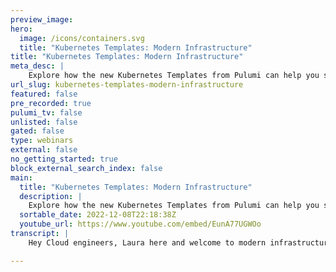 ```yaml
---
preview_image:
hero:
  image: /icons/containers.svg
  title: "Kubernetes Templates: Modern Infrastructure"
title: "Kubernetes Templates: Modern Infrastructure"
meta_desc: |
    Explore how the new Kubernetes Templates from Pulumi can help you stand up a basic Kubernetes cluster and web application in this episode of Modern...
url_slug: kubernetes-templates-modern-infrastructure
featured: false
pre_recorded: true
pulumi_tv: false
unlisted: false
gated: false
type: webinars
external: false
no_getting_started: true
block_external_search_index: false
main:
  title: "Kubernetes Templates: Modern Infrastructure"
  description: |
    Explore how the new Kubernetes Templates from Pulumi can help you stand up a basic Kubernetes cluster and web application in this episode of Modern Infrastructure. We'll set up a Google Kubernetes Engine cluster, use Pulumi, Python, and Poetry to use two templates together, and add in a provider resource to pass the 'kubeconfig' from the cluster to the application.  Learn more about the templates: ► Kubernetes Cluster on Google Cloud: https://www.pulumi.com/templates/kubernetes/gcp/\ ► Web Application on Kubernetes: https://www.pulumi.com/templates/kubernetes-application/web-application/ ► Explore all of the Pulumi Templates: https://www.pulumi.com/templates/  Find the code👉 https://github.com/pulumi/pulumitv/tree/master/2022-11-mi-k8s-templates  ✅ Get Started with Pulumi: https://pulumip.us/Get-Started ✅ Create a Pulumi account. It's free: https://pulumip.us/Sign-Up-OpenSource  00:00 Intro 01:02 Setting up the templates 05:39 Putting everything into one root 08:35 Creating the root Python file and modifying files 19:39 Running the code 20:49 Getting the output 21:30 Tearing it all down 22:58 Conclusion
  sortable_date: 2022-12-08T22:18:38Z
  youtube_url: https://www.youtube.com/embed/EunA77UGWOo
transcript: |
    Hey Cloud engineers, Laura here and welcome to modern infrastructure today. We're gonna be talking a little bit about our TTI templates that we've built here at Pulumi. So when you're setting up your TTI systems for the first time, you have to set up all of your infrastructure, including all the nodes, all the networking that you need and you need to set up your actual application, which is getting all your cluster together so that all the pods are running so that you have everything you need to be able to run your application. We've actually made some different templates here at Pulumi to be able to set up that infrastructure. So we're going to just take those two templates and run them and put them together so that we can have our application on Pulumi. We're gonna be using Python today with poetry. I have a couple of things already set up for us and we're gonna be using Google Kubernetes engine or GKE on the Google Cloud. Let's go see what this looks like on our terminal. All right, here we are in the terminal and we're gonna just take a look and see what I already have set up. I've got an application directory or an app directory and an infrastructure directory or an info directory. These are where I'm gonna be running my templates and putting those in here. I've already set up poetry. So let's see what that looks like pi project dot to. So there's a couple of things in here to pay attention to one. I've already installed, Pulumi Pulumi GCP and Pulumi Kubernetes in terms of all of my dependencies. And then the other thing is that I do have this package in here for the actual current running directory. We're gonna need that when we run our poetry instance. So just a couple of things to keep in mind. But let's head into the app directory and we're gonna do an install. So we're gonna use the Pulumi new command and we're gonna do this web app uh dash kubernetes, dash Python. This is the template that we have running. So when I run this, it's going to ask me for some sensible defaults. So in this case, I do want to actually name this template something very specific. Uh just because app isn't gonna be really de defined enough to be able to do this. So I'm going to call it, let's see, let's call it Miks app just for fun. And so we'll call it that and it's just gonna give me a default program here or project description. I am gonna want the DEV stack now it's gonna ask me for a couple of things. We don't want to use the default here when it comes to the name space because Google Kubernetes engine or GKE is gonna have some issues with it. So I'm just gonna call it fake dash ns for fake name space. You can call it whatever you want. This is what I chose to use. I only need one replica and it's just gonna go and create the virtual environment. This does take a few moments. So if you're running this on a machine that's uh might take a little bit longer, it happens. Um This virtual environment is not going to matter in the end because we're about to delete it. But in case this does take a little bit of time for you, we will take a moment. All right. And after a little bit of movie magic letting that go and install, we're gonna keep moving here. Now, there's a couple things to know. Since I don't need that virtual environment, we're gonna actually just remove it. I know it takes a little bit of time to get set up. But this is one of the things with using poetry. So we don't need the VM and we don't need requirements dot text either because we already have that in our poetry project. So we're just removing those. And now if we take a look at what's in here, you'll find, we just have uh the get ignore the Pulumi dot Dev dot Yaml, the Pulumi dot Yaml and the Duma dunder dot pi. So let's go up and we're gonna go into the infrastructure directory and we're about to do the same thing. So we're gonna do a Pulumi new and this one's going to be Kubernetes net even. I can't remember how to spell it sometimes GCP Python because we're gonna be using Python on both of these. You don't have to um if you choose to use, go for both of these, if you choose to do javascript, whatever you want to do. But in this case, I'm using Python because it's a little bit easier for me to do all of the importing. Again, it's gonna ask me for some sensible defaults. I'm just gonna call this Infra Mik eight just for fun. So we're gonna do this. We have a stack name of Dev. It's gonna ask me a couple of different things. So I have this running into Pulumi development, but you need to pull this out of your cluster or your uh GCP account, your Google cloud account yourself. Um This just happens to be the one that I'm working on. So my little sandbox and then I have a region that it's already gonna give me. So when I start this up, it's going to go through, I think it asks me one more question or two more questions and then we have our virtual environment. Yeah. So there's a node per zone and a couple of other things. Once we set up this virtual environment, it's gonna take a minute. Let's have some Movie Magic. All right. And after our little bit of Movie Magic, we already have the infrastructure directory. Now, ready to go again. We're just going to go and remove those old bits of virtual environment and the requirements dot text file. Uh because we don't really need that right now. So we're just going to remove those and we can then take a look at what's in the directory again. We just have these little bits and pieces. So let's hop up one directory. Now, here's where the fun begins because we're gonna now take everything and put it all together. So the first thing we need to do is get our Pulumi dot yaml on our Pulumi dot dev dot Yaml, all set up here in our current directory in this root directory, by the way. So this is where we are. Whoop has a that would help. This is where we are right now. The dot Idea directory is because of my ID E that's been opened in the background. So we have our application directory that is now full, our infrastructure directory that is now full and our po poetry project information, that's our lock file and our actual configuration file all set and ready to go. So the first thing we're gonna do is we're just going to touch means just generate a file with nothing in it. And then I want to go and pull out the infra directories, Pulumi dot Yaml file. And I just want to put that into the Pulumi dot Yaml file that we have here in this local directory. So this command, all that does is it copies the values out. And one of the things we want to do here and we will just do it real quick is we're going to go in here and just delete this virtual environment lines because we don't need it anymore. We're gonna be using poetry. So there's that and then we're also going to pull out all of the our dot DEV configurations that we already had from those sensible defaults. So, what we wanna do here is a touch Pulumi dot Dev dot Yaml. And then we're gonna take the app directories, Pulumi dot Dev dot Yaml. And we're also gonna take the info directories, Pulumi dot Dev dot Yaml and just dump it into our Pulumi dot Dev dot Yaml here. So then again, if we take a look at what's here, oop Pulumi dot Dev dot Yaml, we'll find all of the configuration values. So we have a little bit of cleaning up to do there. So let's go do that right here in our terminal while we are in here. So we don't need this line. And then the other thing is we don't need these name spaces, those name spaces are generated every time that you have an application. And in this case, we don't really need them because we're gonna be running this all as one program, one project. So the only thing we need is in terms of name spacing is this GCP one, everything else can come out. So we're gonna save that and now we should be just about ready to go through and add in our dunder main dunder dot pie. So in this case, I'm gonna go do this in my ID E just to make it a little bit cleaner. And so that you can follow along with what I'm doing, but you also certainly can do this in your terminal if you want to run it there. So let's switch over to the ID E OK? And here we are in my ID E. So I've got everything set up uh just as before, but we want to create a new Python file here in the root of the repo. So it's just gonna be main dunder, dunder, main. So double underscore is dunder, by the way, dunder, main dunder dot pi with pie. There we go. And we're gonna use this to import some various bits and pieces. So from Pulumi itself, I actually want to import the export command. And so what I wanna do is I'm just gonna call that Pulumi as there we go as Pulumi underscore export. I wanna have that one and I also wanna have the output command or the output class. I'm gonna import that as well. So we're gonna have that one in there. Now, from here, we're actually gonna import our application code. So import app dot main and I'm gonna import that as my app code just to make things easy. I also want to import my Infra Main as Infra code. OK? So there's a couple of things that we need to do to our application code to make it actually work. But for now, let's start pulling in some bits and pieces. So I'm just gonna define a variable infer it's gonna be the actual Infra code itself. So that's now going to run our infrastructure code from here. I'm gonna get a cube config and that is going to be this Infra code dot cluster underscore coop config where is that coming from? Let's go take a look. So here in the Duma Dunder dot pi inside of infrastructure, we have our various bits and pieces getting created. Here's where we get our configuration variables, we create a network, we create a sub network as well. And then we set up our close and with that cluster, we have a service account, a node pool. And then here is the cube config getting built down here at the very, very bottom and it gets exported right here on line 1 22. So if you're following along and you're digging around in the code, this is exactly what gets generated with that Pulumi new command. I haven't modified this code at all. So this is what you should exactly see. So we don't need to modify this code specifically. We do need to modify the application code. However, so this application code, if you were running it directly, you would be getting a name space, a configuration map which has all of our details about our engine X config. And then we have our deployment, that's our little web server that's going to be running our engine X system. And then we have the service that actually exposes everything along with a couple of exports that you can or cannot use. In this case, we need to wrap it in its own function so that we have a function that we can call in our root duma dunder dot pi. So these are some small changes that we need to do. So first things first, let's make a new function and let's let's just call it C create app and we're gonna be passing it a cube config cobe comp value that we're gonna be passing in here. Let me, let me actually, it's called Coup Confit because then that's a little bit easier for all of us. And then I'm gonna take all of these lines and we want to indent them. All right. So everything should be all set to go here. And one thing I'm gonna change that this is one of my things I am going to name this Andre Factor it just because it drives me crazy not to be using sneak case. Um But this is just a me, this is a me thing. So that should now be all set to go. So we have our create app in here and we're gonna be passing in this cube config value. Now, we do need to create a context for this meaning a specific provider that we're going to be using because we need to pass in a configuration value that's coming in from the outside. You can do that by setting a custom provider. So you're setting up a Kubernetes provider, which is what interprets all the kubernetes code inside of Pulumi. But we're going to be creating a one that is custom that takes in that cube config. So this is this new provider. So create a custom. Uh I'm just gonna call it, create provider uh instance for us to use. Ok. So from here, we're gonna just call it new underscore provider and this is going to be the Kubernetes dot provider itself. And I'm just gonna call it app provider because it's inside of my app directory and it's going to be passing in the whoop cube config this is a um uh property that you're able to be able to pass in. So coup config val in this case. And then one more thing I want to make sure it's using the correct name space and that's that K eight name space that we already have defined up on line eight. So from here, the one thing you need to do for every single one of these resources is we need to pass in this option to use the Pulumi um resource option. We need to specifically use a new provider. So you just put in here, use that new provider. You got to do this for every single one. So we're gonna do that real quick and we have that Pulumi and resource provider or resource options and then provider in here. And it's new underscore provider and same thing here, go all the way down to the bottom and it's uh Pulumi whoop. It would help if I could spell Pulumi, I really should be using those type ends a little bit more. It always helps though to type things out when you're learning something new instead of relying on your ID ES type in just because sometimes you will not learn that uh muscle memory to be able to type it all out yourself. So it's always good just to work on typing it all out yourself. So if you ever get a chance to just code and vim, sometimes that can be a really good thing for you. All right. Now that we have all these resource options already in here, there are a couple more things that we need to do first things first, we do need to modify this service because we need this to be a um a load balancer type instead of a cluster IP type on Google Kubernetes engine. Uh Just one of those things that is something you need to remember to do load bouncer, you certainly can do it as an IP. But then you have to add a lot of stuff. This is the simplest way to modify this specific template to dump me out with an end point, which is really what I want out as this template just for this specific use case. And then last but not least I, I need to return something. So in this case, I'm just gonna return the um web server service, I'm gonna return that little piece that comes from there. Uh So that gives me my IP so web server service dot status because this is where it is status dot apply. So this is one of our output applies that we will use to actually take a output un nest it. So like unwrap it all out and be able to pass it off to something else so that it's ready to go once it's been defined instead of just being a future. So this is just gonna be a lambda and I like to use vowel as my lambda. That's just kind of my thing. So vowel load balancer because I am looking for the load balancer value and I wanna just get the ingress, whoop ingress and I want the first value remember this is zero indexed. I want the IP from there. So this is what we have to do to make our main code work with app main dot pi. And again, if you're following along, there should be a github repo that I'll be linking in the description at once. I have everything all loaded onto youtube. So here, what we just need to do is finish out writing this code and we are going to now get the infrastructure app underscore Infra and this is gonna be an apply. So Coco dot apply and Lamb duck again, I just use V just it's a thing for value app dot create app. So who should be app underscore code? That's why it's not giving me what I want app code dot Create. There it is and it's looking for that coup config value. Remember? So in this case, we're just passing in coup the value or coup config there it is. So this is going to return exactly what I want. And then I do have to run one more Pulumi export so that it shows up on my um on my terminal when we're ready to run this. So Pulumi export and we're just gonna call this endpoint URL. And then here we want that App Infra. So App underscore Infra because remember it's already returning the output. I don't really need to put anything else here. It's gonna return a string. So this is the one value that I need, oh almost, it's gonna return it as a secret because reasons. So we're just gonna call it unsere. So if you didn't know you can hit unsere, it's not exactly the safest thing, but occasionally this happens with Pulumi. So we're gonna say unsere meaning take it unwrap it and don't return it to me as a secret. So this is that app Infra right there. So this is everything we need to be able to take these two templates, wrap them together and return the entire stack all built. So all of my nodes, my cluster, my networking, all of those pieces alongside the web application itself. Let's go see what exactly this does you ready? I think I am. Let's go back to my terminal. All right, and we're back in the terminal ready to go and we're gonna get started here. The one thing we do need to do is actually initialize that stack because remember we just copied the values into our system. So we're just gonna do a Pulumi stack, select DEV and this is gonna initialize us and we're ready to go. So we're gonna be running poetry. So we start out with poetry run. You certainly can put this all in an interactive poetry shell. I choose not to. This is just as easy. So poetry r Pulumi up and this is going to take a little bit once we get going, but I'm just going to show you how it gets started note that there's only six resources that are getting created. When in reality, we have about nine or 10. It's because of how everything is deeply wrapped on that apply. It's not able to notice what else should be in the resource graph, but we know it's there. So we're going to just hit. Yes and away we go. So there'll be a little bit of movie magic here speeding us all the way through. All right, and there we have it, we have 11 resources created. We have all of our outputs that we need, including that endpoint URL. Let's see what happens. We can actually just curl that. So Pulumi stack, output end point URL and notice that I'm passing that in as a variable in bash or in this case is CS H but same rough idea here. So when I curl that, we're gonna get back that NX home page, which is the default little home page that NX will send whenever it's all set up and ready to go. So we have our web server ready to change. And now you can go in and start changing all of your application code and your cluster is up and running pretty cool if you ask me. So always when you're trying something out new like this, make sure that you tear everything down, make sure you use Pulumi run or poetry run. Pulumi destroy dash Y Now, one thing to know is that because our graph wasn't perfect when we did that preview. Remember, it didn't have all of our application resources in the graph already. It's not going to know that the resources that are on that cluster are dependent on the cluster itself. So when it starts doing this, destroy, what we're gonna find is that it's going to delete the cluster sometimes before it actually starts deleting that name space and sometimes even the deployment and things like that, you'll know that sometimes that happens if it does, what you need to do is as long as the cluster is removed, meaning that the system can no longer talk to the cluster, the cluster has been deleted. You can actually go into states and remove those pieces for the actual web app that we've generated. So anything that is while this is going, anything here that says Kubernetes Colon app slash V one or core slash V one here on the next line, any of these ones. Oh Not that one, these ones, the ones that say crinet here at the beginning. So if you run into any of those, we can actually see what that one will look like. This delete will take a moment to do. And there we have it folks everything all together to do a cabernet cluster just using the Pulumi templates so that you actually have your web app up and running. We will see you soon for another modern infrastructure. Otherwise please go ahead check out some of the links down in the description. Be sure to subscribe and we will see you soon. Take care.

---
```

